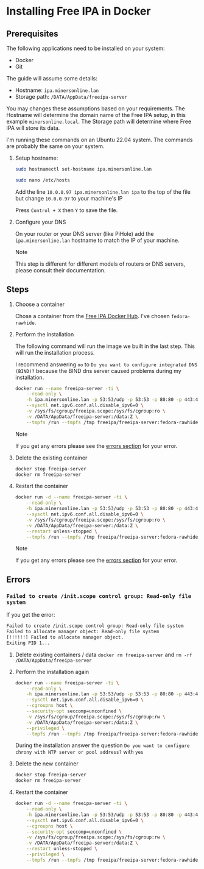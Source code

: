 # Installing Free IPA in Docker

## Prerequisites

The following applications need to be installed on your system:

- Docker
- Git

The guide will assume some details:

- Hostname: `ipa.minersonline.lan`
- Storage path: `/DATA/AppData/freeipa-server`

You may changes these assumptions based on your requirements. The Hostname will determine the domain name of the Free IPA setup, in this example `minersonline.local`. The Storage path will determine where Free IPA will store its data.

I'm running these commands on an Ubuntu 22.04 system. The commands are probably the same on your system.

1. Setup hostname:

   ```bash
   sudo hostnamectl set-hostname ipa.minersonline.lan
   ```

   ```bash
   sudo nano /etc/hosts
   ```

   Add the line `10.0.0.97 ipa.minersonline.lan ipa` to the top of the file but change `10.0.0.97` to your machine's IP

   Press `Control + X` then `Y` to save the file.

2. Configure your DNS

   On your router or your DNS server (like PiHole) add the `ipa.minersonline.lan` hostname to match the IP of your machine.

   > [!NOTE]
   > This step is different for different models of routers or DNS servers, please consult their documentation.

## Steps

1. Choose a container

   Chose a container from the [Free IPA Docker Hub](https://hub.docker.com/r/freeipa/freeipa-server/tags). I've chosen `fedora-rawhide`.

2. Perform the installation

   The following command will run the image we built in the last step. This will run the installation process.

   I recommend answering `no` to `Do you want to configure integrated DNS (BIND)?` because the BIND dns server caused problems during my installation.

   ```bash
   docker run --name freeipa-server -ti \
       --read-only \
       -h ipa.minersonline.lan -p 53:53/udp -p 53:53 -p 80:80 -p 443:443 -p 389:389 -p 636:636 -p 88:88 -p 464:464 -p 88:88/udp -p 464:464/udp -p 123:123/udp \
       --sysctl net.ipv6.conf.all.disable_ipv6=0 \
       -v /sys/fs/cgroup/freeipa.scope:/sys/fs/cgroup:ro \
       -v /DATA/AppData/freeipa-server:/data:Z \
       --tmpfs /run --tmpfs /tmp freeipa/freeipa-server:fedora-rawhide
   ```

   > [!NOTE]
   > If you get any errors please see the [errors section](#errors) for your error.

3. Delete the existing container

   ```bash
   docker stop freeipa-server
   docker rm freeipa-server
   ```

4. Restart the container

   ```bash
   docker run -d --name freeipa-server -ti \
       --read-only \
       -h ipa.minersonline.lan -p 53:53/udp -p 53:53 -p 80:80 -p 443:443 -p 389:389 -p 636:636 -p 88:88 -p 464:464 -p 88:88/udp -p 464:464/udp -p 123:123/udp \
       --sysctl net.ipv6.conf.all.disable_ipv6=0 \
       -v /sys/fs/cgroup/freeipa.scope:/sys/fs/cgroup:ro \
       -v /DATA/AppData/freeipa-server:/data:Z \
       --restart unless-stopped \
       --tmpfs /run --tmpfs /tmp freeipa/freeipa-server:fedora-rawhide
   ```

   > [!NOTE]
   > If you get any errors please see the [errors section](#errors) for your error.

## Errors

### `Failed to create /init.scope control group: Read-only file system`

If you get the error:

```txt
Failed to create /init.scope control group: Read-only file system
Failed to allocate manager object: Read-only file system
[!!!!!!] Failed to allocate manager object.
Exiting PID 1...
```

1. Delete existing containers / data
   `docker rm freeipa-server` and `rm -rf /DATA/AppData/freeipa-server`

2. Perform the installation again

   ```bash
   docker run --name freeipa-server -ti \
       --read-only \
       -h ipa.minersonline.lan -p 53:53/udp -p 53:53 -p 80:80 -p 443:443 -p 389:389 -p 636:636 -p 88:88 -p 464:464 -p 88:88/udp -p 464:464/udp -p 123:123/udp \
       --sysctl net.ipv6.conf.all.disable_ipv6=0 \
       --cgroupns host \
       --security-opt seccomp=unconfined \
       -v /sys/fs/cgroup/freeipa.scope:/sys/fs/cgroup:rw \
       -v /DATA/AppData/freeipa-server:/data:Z \
       --privileged \
       --tmpfs /run --tmpfs /tmp freeipa/freeipa-server:fedora-rawhide --no-ntp
   ```

   During the installation answer the question `Do you want to configure chrony with NTP server or pool address?` with `yes`

3. Delete the new container

   ```bash
   docker stop freeipa-server
   docker rm freeipa-server
   ```

4. Restart the container

   ```bash
   docker run -d --name freeipa-server -ti \
       --read-only \
       -h ipa.minersonline.lan -p 53:53/udp -p 53:53 -p 80:80 -p 443:443 -p 389:389 -p 636:636 -p 88:88 -p 464:464 -p 88:88/udp -p 464:464/udp -p 123:123/udp \
       --sysctl net.ipv6.conf.all.disable_ipv6=0 \
       --cgroupns host \
       --security-opt seccomp=unconfined \
       -v /sys/fs/cgroup/freeipa.scope:/sys/fs/cgroup:rw \
       -v /DATA/AppData/freeipa-server:/data:Z \
       --restart unless-stopped \
       --privileged \
       --tmpfs /run --tmpfs /tmp freeipa/freeipa-server:fedora-rawhide --no-ntp
   ```
